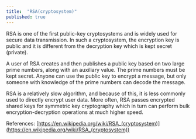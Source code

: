 ```yaml
---
title:  "RSA(cryptosystem)"
published: true
---
```


RSA is one of the first public-key cryptosystems and is widely used for secure data
transmission. In such a cryptosystem, the encryption key is public and it is different
from the decryption key which is kept secret (private).

A user of RSA creates and then publishes a public key based on two large prime numbers,
along with an auxiliary value. The prime numbers must be kept secret. Anyone can use the
public key to encrypt a message, but only someone with knowledge of the prime numbers can
decode the message.

RSA is a relatively slow algorithm, and because of this, it is less commonly used to
directly encrypt user data. More often, RSA passes encrypted shared keys for symmetric key
cryptography which in turn can perform bulk encryption-decryption operations at much
higher speed.

References: [https://en.wikipedia.org/wiki/RSA_(cryptosystem)](https://en.wikipedia.org/wiki/RSA_(cryptosystem))
